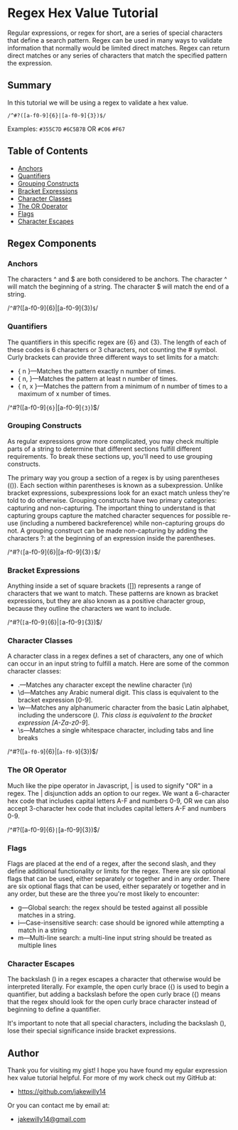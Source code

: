 # Regex Hex Value Tutorial

Regular expressions, or regex for short, are a series of special characters that define a search pattern. Regex can be used in many ways to validate information that normally would be limited direct matches. Regex can return direct matches or any series of characters that match the specified pattern the expression. 

## Summary

In this tutorial we will be using a regex to validate a hex value.

`/^#?([a-f0-9]{6}|[a-f0-9]{3})$/`

Examples: `#355C7D` `#6C5B7B` OR `#C06` `#F67`

## Table of Contents

- [Anchors](#anchors)
- [Quantifiers](#quantifiers)
- [Grouping Constructs](#grouping-constructs)
- [Bracket Expressions](#bracket-expressions)
- [Character Classes](#character-classes)
- [The OR Operator](#the-or-operator)
- [Flags](#flags)
- [Character Escapes](#character-escapes)

## Regex Components

### Anchors

The characters ^ and $ are both considered to be anchors. The character ^ will match the beginning of a string. The character $ will match the end of a string.

/`^`#?([a-f0-9]{6}|[a-f0-9]{3})`$`/

### Quantifiers

The quantifiers in this specific regex are {6} and {3}. The length of each of these codes is 6 characters or 3 characters, not counting the # symbol. Curly brackets can provide three different ways to set limits for a match: 
- { n }—Matches the pattern exactly n number of times.
- { n, }—Matches the pattern at least n number of times.
- { n, x }—Matches the pattern from a minimum of n number of times to a maximum of x number of times.

/^#?([a-f0-9]`{6}`|[a-f0-9]`{3}`)$/

### Grouping Constructs

As regular expressions grow more complicated, you may check multiple parts of a string to determine that different sections fulfill different requirements. To break these sections up, you'll need to use grouping constructs.

The primary way you group a section of a regex is by using parentheses (()). Each section within parentheses is known as a subexpression. Unlike bracket expressions, subexpressions look for an exact match unless they're told to do otherwise. Grouping constructs have two primary categories: capturing and non-capturing. The important thing to understand is that capturing groups capture the matched character sequences for possible re-use (including a numbered backreference) while non-capturing groups do not. A grouping construct can be made non-capturing by adding the characters ?: at the beginning of an expression inside the parentheses.

/^#?`(`[a-f0-9]{6}|[a-f0-9]{3}`)`$/

### Bracket Expressions

Anything inside a set of square brackets ([]) represents a range of characters that we want to match. These patterns are known as bracket expressions, but they are also known as a positive character group, because they outline the characters we want to include.

/^#?(`[`a-f0-9`]`{6}|`[`a-f0-9`]`{3})$/

### Character Classes

A character class in a regex defines a set of characters, any one of which can occur in an input string to fulfill a match. Here are some of the common character classes:
- .—Matches any character except the newline character (\n)
- \d—Matches any Arabic numeral digit. This class is equivalent to the bracket expression [0-9].
- \w—Matches any alphanumeric character from the basic Latin alphabet, including the underscore (_). This class is equivalent to the bracket expression [A-Za-z0-9_].
- \s—Matches a single whitespace character, including tabs and line breaks

/^#?([`a-f0-9`]{6}|[`a-f0-9`]{3})$/

### The OR Operator

Much like the pipe operator in Javascript, | is used to signify "OR" in a regex. The | disjunction adds an option to our regex. We want a 6-character hex code that includes capital letters A-F and numbers 0-9, OR we can also accept 3-character hex code that includes capital letters A-F and numbers 0-9.

/^#?([a-f0-9]{6}`|`[a-f0-9]{3})$/

### Flags

Flags are placed at the end of a regex, after the second slash, and they define additional functionality or limits for the regex. There are six optional flags that can be used, either separately or together and in any order. There are six optional flags that can be used, either separately or together and in any order, but these are the three you're most likely to encounter:
- g—Global search: the regex should be tested against all possible matches in a string.
- i—Case-insensitive search: case should be ignored while attempting a match in a string
- m—Multi-line search: a multi-line input string should be treated as multiple lines

### Character Escapes

The backslash (\) in a regex escapes a character that otherwise would be interpreted literally. For example, the open curly brace ({) is used to begin a quantifier, but adding a backslash before the open curly brace (\{) means that the regex should look for the open curly brace character instead of beginning to define a quantifier. 

It's important to note that all special characters, including the backslash (\), lose their special significance inside bracket expressions.

## Author

Thank you for visiting my gist! I hope you have found my egular expression hex value tutorial helpful. For more of my work check out my GitHub at: 
- https://github.com/jakewilly14

Or you can contact me by email at:
- jakewilly14@gmail.com
